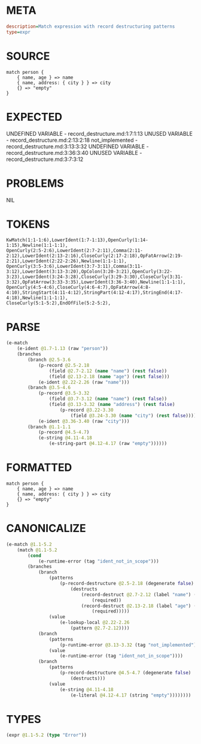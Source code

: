 # META
~~~ini
description=Match expression with record destructuring patterns
type=expr
~~~
# SOURCE
~~~roc
match person {
    { name, age } => name
    { name, address: { city } } => city
    {} => "empty"
}
~~~
# EXPECTED
UNDEFINED VARIABLE - record_destructure.md:1:7:1:13
UNUSED VARIABLE - record_destructure.md:2:13:2:18
not_implemented - record_destructure.md:3:13:3:32
UNDEFINED VARIABLE - record_destructure.md:3:36:3:40
UNUSED VARIABLE - record_destructure.md:3:7:3:12
# PROBLEMS
NIL
# TOKENS
~~~zig
KwMatch(1:1-1:6),LowerIdent(1:7-1:13),OpenCurly(1:14-1:15),Newline(1:1-1:1),
OpenCurly(2:5-2:6),LowerIdent(2:7-2:11),Comma(2:11-2:12),LowerIdent(2:13-2:16),CloseCurly(2:17-2:18),OpFatArrow(2:19-2:21),LowerIdent(2:22-2:26),Newline(1:1-1:1),
OpenCurly(3:5-3:6),LowerIdent(3:7-3:11),Comma(3:11-3:12),LowerIdent(3:13-3:20),OpColon(3:20-3:21),OpenCurly(3:22-3:23),LowerIdent(3:24-3:28),CloseCurly(3:29-3:30),CloseCurly(3:31-3:32),OpFatArrow(3:33-3:35),LowerIdent(3:36-3:40),Newline(1:1-1:1),
OpenCurly(4:5-4:6),CloseCurly(4:6-4:7),OpFatArrow(4:8-4:10),StringStart(4:11-4:12),StringPart(4:12-4:17),StringEnd(4:17-4:18),Newline(1:1-1:1),
CloseCurly(5:1-5:2),EndOfFile(5:2-5:2),
~~~
# PARSE
~~~clojure
(e-match
	(e-ident @1.7-1.13 (raw "person"))
	(branches
		(branch @2.5-3.6
			(p-record @2.5-2.18
				(field @2.7-2.12 (name "name") (rest false))
				(field @2.13-2.18 (name "age") (rest false)))
			(e-ident @2.22-2.26 (raw "name")))
		(branch @3.5-4.6
			(p-record @3.5-3.32
				(field @3.7-3.12 (name "name") (rest false))
				(field @3.13-3.32 (name "address") (rest false)
					(p-record @3.22-3.30
						(field @3.24-3.30 (name "city") (rest false)))))
			(e-ident @3.36-3.40 (raw "city")))
		(branch @1.1-1.1
			(p-record @4.5-4.7)
			(e-string @4.11-4.18
				(e-string-part @4.12-4.17 (raw "empty"))))))
~~~
# FORMATTED
~~~roc
match person {
	{ name, age } => name
	{ name, address: { city } } => city
	{} => "empty"
}
~~~
# CANONICALIZE
~~~clojure
(e-match @1.1-5.2
	(match @1.1-5.2
		(cond
			(e-runtime-error (tag "ident_not_in_scope")))
		(branches
			(branch
				(patterns
					(p-record-destructure @2.5-2.18 (degenerate false)
						(destructs
							(record-destruct @2.7-2.12 (label "name") (ident "name")
								(required))
							(record-destruct @2.13-2.18 (label "age") (ident "age")
								(required)))))
				(value
					(e-lookup-local @2.22-2.26
						(pattern @2.7-2.12))))
			(branch
				(patterns
					(p-runtime-error @3.13-3.32 (tag "not_implemented") (degenerate false)))
				(value
					(e-runtime-error (tag "ident_not_in_scope"))))
			(branch
				(patterns
					(p-record-destructure @4.5-4.7 (degenerate false)
						(destructs)))
				(value
					(e-string @4.11-4.18
						(e-literal @4.12-4.17 (string "empty"))))))))
~~~
# TYPES
~~~clojure
(expr @1.1-5.2 (type "Error"))
~~~
